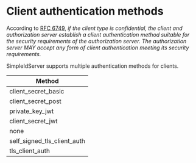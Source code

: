 # Client authentication methods

According to [RFC 6749](https://datatracker.ietf.org/doc/html/rfc6749#section-2.3), *if the client type is confidential, the client and authorization server establish a client authentication method suitable for the security requirements of the authorization server. The authorization server MAY accept any form of client authentication meeting its security requirements.*

SimpleIdServer supports multiple authentication methods for clients.

| Method                      |
| --------------------------- |
| client_secret_basic         | Clients that have received a client_secret value from the Authorization Server authenticate with the Authorization Server using the HTTP Basic Authentication scheme                                                                                            |
| client_secret_post          | Clients that have received a client_secret value from the Authorization Server authenticate with the Authorization Server by including the Client Credentials in the request body                                                                               |
| private_key_jwt             | Clients that have registered a public key sign a JWT using that key.                                                                                                                                                                                            |
| client_secret_jwt           | Clients that have received a client_secret value from the Authorization Server create a JWT using an HMAC SHA algorithm, such as HMAC SHA-256. The HMAC is calculated using the octets of the UTF-8 representation of the client_secret as the shared key.      |
| none                        | The Client does not authenticate itself at the Token Endpoint, either because it uses only the Implicit Flow or because it is a Public Client with no Client Secret or other authentication mechanism.                                                          |
| self_signed_tls_client_auth | Indicates that client authentication to the authorization server will occur using mutual TLS with the client utilizing a self-signed certificate                                                                                                                |
| tls_client_auth             | Indicates that client authentication to the authorization server will occur with mutual TLS utilizing the PKI method of associating a certificate to a client.                                                                                                  |